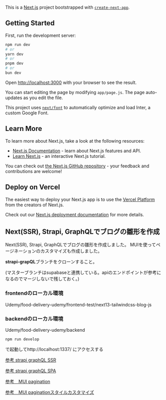 This is a [Next.js](https://nextjs.org/) project bootstrapped with [`create-next-app`](https://github.com/vercel/next.js/tree/canary/packages/create-next-app).

## Getting Started

First, run the development server:

```bash
npm run dev
# or
yarn dev
# or
pnpm dev
# or
bun dev
```

Open [http://localhost:3000](http://localhost:3000) with your browser to see the result.

You can start editing the page by modifying `app/page.js`. The page auto-updates as you edit the file.

This project uses [`next/font`](https://nextjs.org/docs/basic-features/font-optimization) to automatically optimize and load Inter, a custom Google Font.

## Learn More

To learn more about Next.js, take a look at the following resources:

- [Next.js Documentation](https://nextjs.org/docs) - learn about Next.js features and API.
- [Learn Next.js](https://nextjs.org/learn) - an interactive Next.js tutorial.

You can check out [the Next.js GitHub repository](https://github.com/vercel/next.js/) - your feedback and contributions are welcome!

## Deploy on Vercel

The easiest way to deploy your Next.js app is to use the [Vercel Platform](https://vercel.com/new?utm_medium=default-template&filter=next.js&utm_source=create-next-app&utm_campaign=create-next-app-readme) from the creators of Next.js.

Check out our [Next.js deployment documentation](https://nextjs.org/docs/deployment) for more details.


## Next(SSR), Strapi, GraphQLでブログの雛形を作成
Next(SSR), Strapi, GraphQLでブログの雛形を作成しました。
MUIを使ってページネーションのカスタマイズも作成しました。

**strapi-grapQL**ブランチをクローンすること。

(マスターブランチはsupabaseと連携している。apiのエンドポイントが参考になるのでマージしないで残しておく。)


### frontendのローカル環境
Udemy/food-delivery-udemy/frontend-test/next13-tailwindcss-blog-js

### backendのローカル環境
Udemy/food-delivery-udemy/backend
```
npm run develop
```
で起動してhttp://localhost:1337/
にアクセスする



[参考 strapi graphQL SSR](https://www.apollographql.com/blog/how-to-use-apollo-client-with-next-js-13#next-js-server-components-cache)

[参考 strapi graphQL SPA](https://strapi.io/blog/how-to-build-a-to-do-app-using-next-js-and-strapi)

[参考　MUI pagination](https://mui.com/material-ui/react-pagination/)

[参考　MUI paginationスタイルカスタマイズ](https://mui.com/material-ui/api/pagination/#css)

